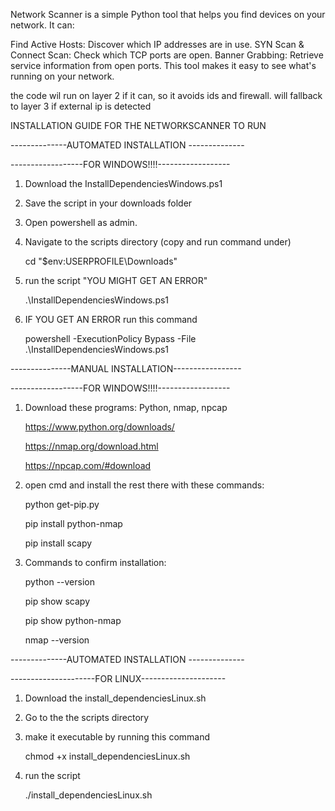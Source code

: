 Network Scanner is a simple Python tool that helps you find devices on your network. It can:

Find Active Hosts: Discover which IP addresses are in use.
SYN Scan & Connect Scan: Check which TCP ports are open.
Banner Grabbing: Retrieve service information from open ports.
This tool makes it easy to see what's running on your network.

the code wil run on layer 2 if it can, so it avoids ids and
firewall. will fallback to layer 3 if external ip is detected


 INSTALLATION  GUIDE FOR THE NETWORKSCANNER TO RUN

--------------AUTOMATED INSTALLATION --------------

------------------FOR WINDOWS!!!!------------------


1. Download the InstallDependenciesWindows.ps1

2. Save the script in your downloads folder 
3. Open powershell as admin.

4. Navigate to the scripts directory (copy and run command under)

   cd "$env:USERPROFILE\Downloads"

5. run the script "YOU MIGHT GET AN ERROR"

   .\InstallDependenciesWindows.ps1

6. IF YOU GET AN ERROR run this command
   
   powershell -ExecutionPolicy Bypass -File .\InstallDependenciesWindows.ps1


---------------MANUAL INSTALLATION-----------------

------------------FOR WINDOWS!!!!------------------

1. Download these programs: Python, nmap, npcap

   https://www.python.org/downloads/

   https://nmap.org/download.html

   https://npcap.com/#download

2. open cmd and install the rest there with these commands:
   
   python get-pip.py
   
   pip install python-nmap

   pip install scapy

3. Commands to confirm installation:

   python --version

   pip show scapy

   pip show python-nmap

   nmap --version 


--------------AUTOMATED INSTALLATION --------------

---------------------FOR LINUX---------------------
1. Download the install_dependenciesLinux.sh
   
2. Go to the the scripts directory
   
3. make it executable by running this command
   
   chmod +x install_dependenciesLinux.sh

4. run the script
   
   ./install_dependenciesLinux.sh
